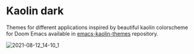 # Kaolin dark

Themes for different applications inspired by beautiful kaolin colorscheme for Doom Emacs available in [emacs-kaolin-themes](https://github.com/ogdenwebb/emacs-kaolin-themes) repository.

![2021-08-12_14-10_1](https://user-images.githubusercontent.com/45176912/129194454-a84061d6-1f11-4d44-b6b5-aeb6aa7ab781.png)
